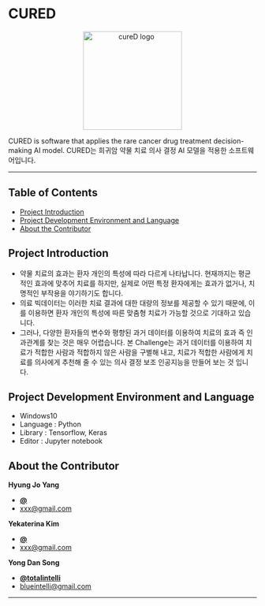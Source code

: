 # CURED

<p align="center">
    <img src="https://github.com/totalintelli/dhh_2020/blob/master/logo3.png?raw=true" alt="cureD logo" width="200" height="200">
</p>

  CURED is software that applies the rare cancer drug treatment decision-making AI model.
  CURED는 희귀암 약물 치료 의사 결정 AI 모델을 적용한 소프트웨어입니다.
   
 
* * *


## Table of Contents

- [Project Introduction](#Project-Introduction)
- [Project Development Environment and Language](#Project-Development-Environment-and-Language)
- [About the Contributor](#About-the-Contributor)


## Project Introduction
 - 약물 치료의 효과는 환자 개인의 특성에 따라 다르게 나타납니다. 현재까지는 평균적인 효과에 맞추어 치료를 하지만, 실제로 어떤 특정 환자에게는 효과가 없거나, 치명적인 부작용을 야기하기도 합니다.
- 의료 빅데이터는 이러한 치료 결과에 대한 대량의 정보를 제공할 수 있기 때문에, 이를 이용하면 환자 개인의 특성에 따른 맞춤형 치료가 가능할 것으로 기대하고 있습니다.
- 그러나, 다양한 환자들의 변수와 평향된 과거 데이터를 이용하여 치료의 효과 즉 인과관계를 찾는 것은 매우 어렵습니다. 본 Challenge는 과거 데이터를 이용하여 치료가 적합한 사람과 적합하지 않은 사람을 구별해 내고, 치료가 적합한 사람에게 치료를 의사에게 추천해 줄 수 있는 의사 결정 보조 인공지능을 만들어 보는 것 입니다.



## Project Development Environment and Language
- Windows10
- Language : Python
- Library : Tensorflow, Keras
- Editor : Jupyter notebook 



## About the Contributor

**Hyung Jo Yang**
- [**@**](https://github.com/)   
- <xxx@gmail.com>  

**Yekaterina Kim**
- [**@**](https://github.com/)
- <xxx@gmail.com>

**Yong Dan Song**
- [**@totalintelli**](https://github.com/totalintelli)
- <blueintelli@gmail.com>

* * *
